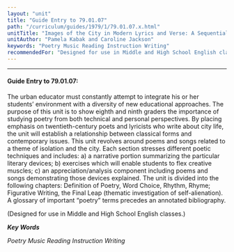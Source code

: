 ```yaml
---
layout: "unit"
title: "Guide Entry to 79.01.07"
path: "/curriculum/guides/1979/1/79.01.07.x.html"
unitTitle: "Images of the City in Modern Lyrics and Verse: A Sequential Approach to the Teaching of Poetry"
unitAuthor: "Pamela Kabak and Caroline Jackson"
keywords: "Poetry Music Reading Instruction Writing"
recommendedFor: "Designed for use in Middle and High School English classes."
---
```

<body>
<hr/>
 <h4>
  Guide Entry to 79.01.07:
 </h4>
 The urban educator must constantly attempt to integrate his or her students’ environment with a diversity of new educational approaches. The purpose of this unit is to show eighth and ninth graders the importance of studying poetry from both technical and personal perspectives.  By placing emphasis on twentieth-century poets and lyricists who write about city life, the unit will establish a relationship between classical forms and contemporary issues.  This unit revolves around poems and songs related to a theme of isolation and the city.  Each section stresses different poetic techniques and includes: a) a narrative portion summarizing the particular literary devices; b) exercises which will enable students to flex creative muscles; c) an appreciation/analysis component including poems and songs demonstrating those devices explained.  The unit is divided into the following chapters: Definition of Poetry, Word Choice, Rhythm, Rhyme; Figurative Writing, the Final Leap (thematic investigation of self-alienation).  A glossary of important “poetry” terms precedes an annotated bibliography.
 <p>
  (Designed for use in Middle and High School English classes.)
 </p>
<p>
  <b>
   <i>
    Key Words
   </i>
  </b>
  <br/>
 </p>
 <p>
  <i>
   Poetry Music Reading Instruction Writing
  </i>
 </p>

</body>